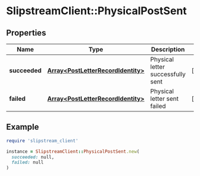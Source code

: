 # SlipstreamClient::PhysicalPostSent

## Properties

| Name | Type | Description | Notes |
| ---- | ---- | ----------- | ----- |
| **succeeded** | [**Array&lt;PostLetterRecordIdentity&gt;**](PostLetterRecordIdentity.md) | Physical letter successfully sent | [optional] |
| **failed** | [**Array&lt;PostLetterRecordIdentity&gt;**](PostLetterRecordIdentity.md) | Physical letter sent failed | [optional] |

## Example

```ruby
require 'slipstream_client'

instance = SlipstreamClient::PhysicalPostSent.new(
  succeeded: null,
  failed: null
)
```

